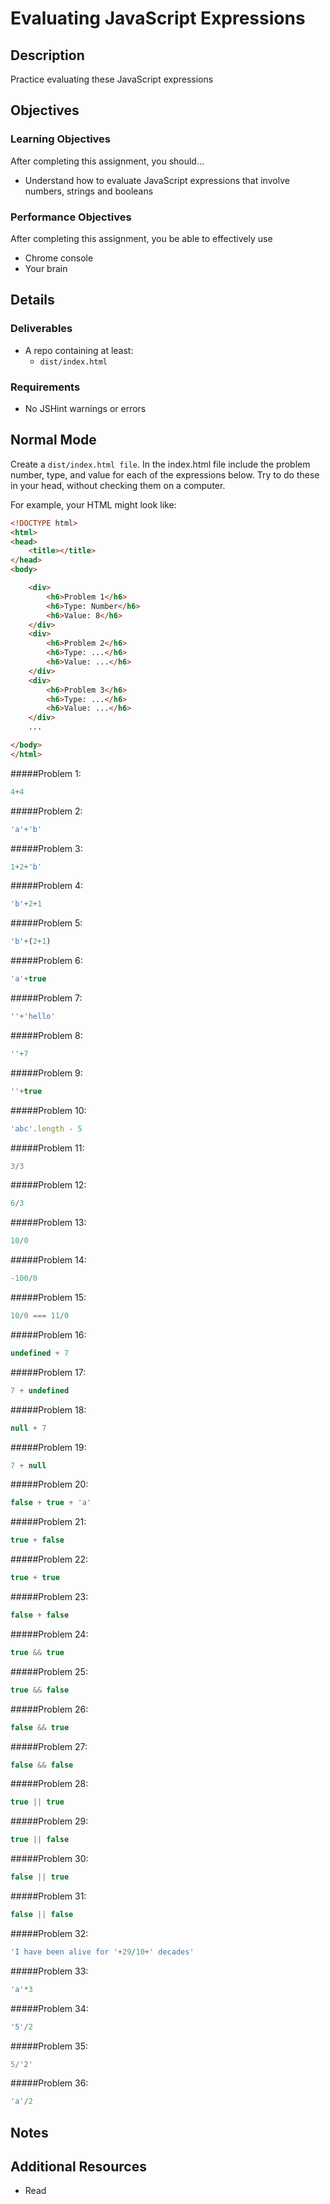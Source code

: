 # Evaluating JavaScript Expressions

## Description
Practice evaluating these JavaScript expressions


## Objectives

### Learning Objectives

After completing this assignment, you should…

* Understand how to evaluate JavaScript expressions that involve numbers, strings and booleans


### Performance Objectives

After completing this assignment, you be able to effectively use

* Chrome console
* Your brain



## Details

### Deliverables

* A repo containing at least:
  * `dist/index.html`

### Requirements

* No JSHint warnings or errors


## Normal Mode

Create a `dist/index.html file`. In the index.html file include the problem number, type, and value for each of the expressions below. Try to do these in your head, without checking them on a computer.

For example, your HTML might look like:

```html
<!DOCTYPE html>
<html>
<head>
	<title></title>
</head>
<body>

	<div>
		<h6>Problem 1</h6>
		<h6>Type: Number</h6>
		<h6>Value: 8</h6>
	</div>
	<div>
		<h6>Problem 2</h6>
		<h6>Type: ...</h6>
		<h6>Value: ...</h6>
	</div>
	<div>
		<h6>Problem 3</h6>
		<h6>Type: ...</h6>
		<h6>Value: ...</h6>
	</div>
	...

</body>
</html>
```


#####Problem 1:

```js
4+4
```

#####Problem 2:

```js
'a'+'b'
```

#####Problem 3:

```js
1+2+'b'
```

#####Problem 4:

```js
'b'+2+1
```

#####Problem 5:

```js
'b'+(2+1)
```

#####Problem 6:

```js
'a'+true
```

#####Problem 7:

```js
''+'hello'
```

#####Problem 8:

```js
''+7
```

#####Problem 9:

```js
''+true
```

#####Problem 10:

```js
'abc'.length - 5
```

#####Problem 11:

```js
3/3
```

#####Problem 12:

```js
6/3
```

#####Problem 13:

```js
10/0
```

#####Problem 14:

```js
-100/0
```

#####Problem 15:

```js
10/0 === 11/0
```

#####Problem 16:

```js
undefined + 7
```

#####Problem 17:

```js
7 + undefined
```

#####Problem 18:

```js
null + 7
```

#####Problem 19:

```js
7 + null
```

#####Problem 20:

```js
false + true + 'a'
```

#####Problem 21:

```js
true + false
```

#####Problem 22:

```js
true + true
```

#####Problem 23:

```js
false + false
```

#####Problem 24:

```js
true && true
```

#####Problem 25:

```js
true && false
```

#####Problem 26:

```js
false && true
```

#####Problem 27:

```js
false && false
```

#####Problem 28:

```js
true || true
```

#####Problem 29:

```js
true || false
```

#####Problem 30:

```js
false || true
```

#####Problem 31:

```js
false || false
```

#####Problem 32:

```js
'I have been alive for '+29/10+' decades'
```

#####Problem 33:

```js
'a'*3
```

#####Problem 34:

```js
'5'/2
```

#####Problem 35:

```js
5/'2'
```

#####Problem 36:

```js
'a'/2
```

            


## Notes


## Additional Resources

* Read []()
